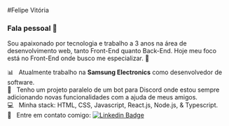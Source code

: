 #Felipe Vitória

### Fala pessoal 👋
Sou apaixonado por tecnologia e trabalho a 3 anos na área de desenvolvimento web, tanto Front-End quanto Back-End.
Hoje meu foco está no Front-End onde busco me especializar. :muscle:

:bar_chart: &nbsp; Atualmente trabalho na **Samsung Electronics** como desenvolvedor de software.
<br/> 🤖 &nbsp; Tenho um projeto paralelo de um bot para Discord onde estou sempre adicionando novas funcionalidades com a ajuda de meus amigos.
<br/> :computer: &nbsp; Minha stack: HTML, CSS, Javascript, React.js, Node.js, & Typescript.
<br/> :email: &nbsp; Entre em contato comigo: [![Linkedin Badge](https://img.shields.io/badge/-FelipeVitória-blue?style=flat-square&logo=Linkedin&logoColor=white&link=https://www.linkedin.com/in/felipervitoria/)](https://www.linkedin.com/in/felipervitoria/) 
